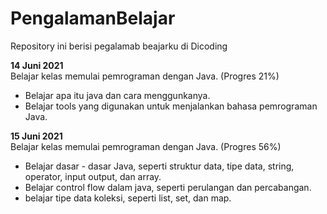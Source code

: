# PengalamanBelajar
Repository ini berisi pegalamab beajarku di Dicoding

**14 Juni 2021**  
Belajar kelas memulai pemrograman dengan Java. (Progres 21%)
  * Belajar apa itu java dan cara menggunkanya.
  * Belajar tools yang digunakan untuk menjalankan bahasa pemrograman Java.

**15 Juni 2021**  
Belajar kelas memulai pemrograman dengan Java. (Progres 56%)
  * Belajar dasar - dasar Java, seperti struktur data, tipe data, string, operator, input output, dan array.
  * Belajar control flow dalam java, seperti perulangan dan percabangan.
  * belajar tipe data koleksi, seperti list, set, dan map.
